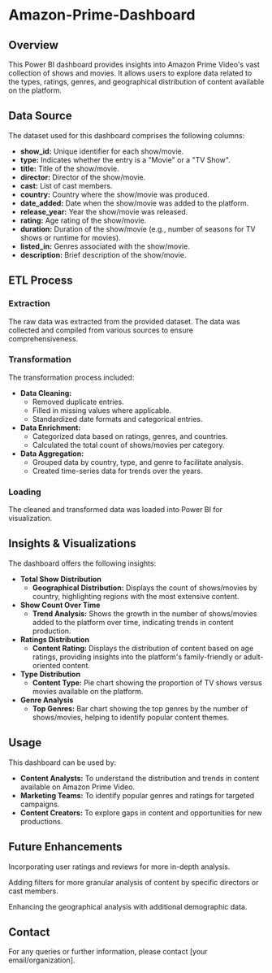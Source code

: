 # Amazon-Prime-Dashboard


<h2>Overview</h2>
<p>This Power BI dashboard provides insights into Amazon Prime Video's vast collection of shows and movies. It allows users to explore data related to the types, ratings, genres, and geographical distribution of content available on the platform.</p>

<h2>Data Source</h2>
<p>The dataset used for this dashboard comprises the following columns:</p>
<ul>
    <li><strong>show_id:</strong> Unique identifier for each show/movie.</li>
    <li><strong>type:</strong> Indicates whether the entry is a "Movie" or a "TV Show".</li>
    <li><strong>title:</strong> Title of the show/movie.</li>
    <li><strong>director:</strong> Director of the show/movie.</li>
    <li><strong>cast:</strong> List of cast members.</li>
    <li><strong>country:</strong> Country where the show/movie was produced.</li>
    <li><strong>date_added:</strong> Date when the show/movie was added to the platform.</li>
    <li><strong>release_year:</strong> Year the show/movie was released.</li>
    <li><strong>rating:</strong> Age rating of the show/movie.</li>
    <li><strong>duration:</strong> Duration of the show/movie (e.g., number of seasons for TV shows or runtime for movies).</li>
    <li><strong>listed_in:</strong> Genres associated with the show/movie.</li>
    <li><strong>description:</strong> Brief description of the show/movie.</li>
</ul>

<h2>ETL Process</h2>

<h3>Extraction</h3>
<p>The raw data was extracted from the provided dataset. The data was collected and compiled from various sources to ensure comprehensiveness.</p>

<h3>Transformation</h3>
<p>The transformation process included:</p>
<ul>
    <li><strong>Data Cleaning:</strong>
        <ul>
            <li>Removed duplicate entries.</li>
            <li>Filled in missing values where applicable.</li>
            <li>Standardized date formats and categorical entries.</li>
        </ul>
    </li>
    <li><strong>Data Enrichment:</strong>
        <ul>
            <li>Categorized data based on ratings, genres, and countries.</li>
            <li>Calculated the total count of shows/movies per category.</li>
        </ul>
    </li>
    <li><strong>Data Aggregation:</strong>
        <ul>
            <li>Grouped data by country, type, and genre to facilitate analysis.</li>
            <li>Created time-series data for trends over the years.</li>
        </ul>
    </li>
</ul>

<h3>Loading</h3>
<p>The cleaned and transformed data was loaded into Power BI for visualization.</p>

<h2>Insights & Visualizations</h2>
<p>The dashboard offers the following insights:</p>
<ul>
    <li><strong>Total Show Distribution</strong>
        <ul>
            <li><strong>Geographical Distribution:</strong> Displays the count of shows/movies by country, highlighting regions with the most extensive content.</li>
        </ul>
    </li>
    <li><strong>Show Count Over Time</strong>
        <ul>
            <li><strong>Trend Analysis:</strong> Shows the growth in the number of shows/movies added to the platform over time, indicating trends in content production.</li>
        </ul>
    </li>
    <li><strong>Ratings Distribution</strong>
        <ul>
            <li><strong>Content Rating:</strong> Displays the distribution of content based on age ratings, providing insights into the platform's family-friendly or adult-oriented content.</li>
        </ul>
    </li>
    <li><strong>Type Distribution</strong>
        <ul>
            <li><strong>Content Type:</strong> Pie chart showing the proportion of TV shows versus movies available on the platform.</li>
        </ul>
    </li>
    <li><strong>Genre Analysis</strong>
        <ul>
            <li><strong>Top Genres:</strong> Bar chart showing the top genres by the number of shows/movies, helping to identify popular content themes.</li>
        </ul>
    </li>
</ul>

<h2>Usage</h2>
<p>This dashboard can be used by:</p>
<ul>
    <li><strong>Content Analysts:</strong> To understand the distribution and trends in content available on Amazon Prime Video.</li>
    <li><strong>Marketing Teams:</strong> To identify popular genres and ratings for targeted campaigns.</li>
    <li><strong>Content Creators:</strong> To explore gaps in content and opportunities for new productions.</li>
</ul>

<h2>Future Enhancements</h2>
<p>Incorporating user ratings and reviews for more in-depth analysis.</p>
<p>Adding filters for more granular analysis of content by specific directors or cast members.</p>
<p>Enhancing the geographical analysis with additional demographic data.</p>

<h2>Contact</h2>
<p>For any queries or further information, please contact [your email/organization].</p>
